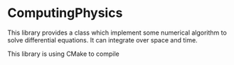 # ComputingPhysics
This library provides a class which implement some numerical algorithm to solve differential equations. It can integrate over space and time.

This library is using CMake to compile
